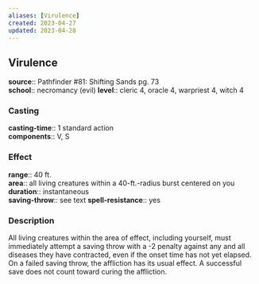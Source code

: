 ```yaml
---
aliases: [Virulence]
created: 2023-04-27
updated: 2023-04-28
---
```


## Virulence

**source**:: Pathfinder \#81: Shifting Sands pg. 73  
**school**:: necromancy (evil)
**level**:: cleric 4, oracle 4, warpriest 4, witch 4

### Casting

**casting-time**:: 1 standard action  
**components**:: V, S

### Effect

**range**:: 40 ft.  
**area**:: all living creatures within a 40-ft.-radius burst centered on you  
**duration**:: instantaneous  
**saving-throw**:: see text
**spell-resistance**:: yes

### Description

All living creatures within the area of effect, including yourself, must immediately attempt a saving throw with a -2 penalty against any and all diseases they have contracted, even if the onset time has not yet elapsed. On a failed saving throw, the affliction has its usual effect. A successful save does not count toward curing the affliction.
